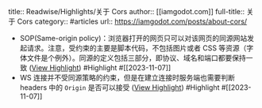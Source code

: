 title:: Readwise/Highlights/关于 Cors
author:: [[iamgodot.com]]
full-title:: 关于 Cors
category:: #articles
url:: https://iamgodot.com/posts/about-cors/
- SOP(Same-origin policy)：浏览器打开的网页只可以对该网页的同源网站发起请求。注意，受约束的主要是脚本代码，不包括图片或者 CSS 等资源（字体文件是个例外）。同源的定义包括三部分，即协议、域名和端口都要保持一致 ([View Highlight](https://read.readwise.io/read/01hekrex62tq4mkq9nzk8zk28x)) #Highlight #[[2023-11-07]]
- WS 连接并不受同源策略的约束，但是在建立连接时服务端也需要判断 headers 中的 `Origin` 是否可以接受 ([View Highlight](https://read.readwise.io/read/01hekrf2q20brhe00cbj5gyhaw)) #Highlight #[[2023-11-07]]